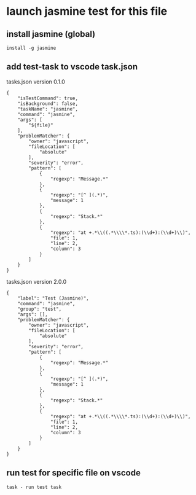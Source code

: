 # launch jasmine test for this file

## install jasmine (global)

```
install -g jasmine
```

## add test-task to vscode task.json

tasks.json version 0.1.0

```
{
	"isTestCommand": true,
	"isBackground": false,
	"taskName": "jasmine",
	"command": "jasmine",
	"args": [
		"${file}"
	],
	"problemMatcher": {
		"owner": "javascript",
		"fileLocation": [
			"absolute"
		],
		"severity": "error",
		"pattern": [
			{
				"regexp": "Message.*"
			},
			{
				"regexp": "[^ ](.*)",
				"message": 1
			},
			{
				"regexp": "Stack.*"
			},
			{
				"regexp": "at +.*\\((.*\\\\*.ts):(\\d+):(\\d+)\\)",
				"file": 1,
				"line": 2,
				"column": 3
			}
		]
	}
}
```

tasks.json version 2.0.0

```
{
	"label": "Test (Jasmine)",
	"command": "jasmine",
	"group": "test",
	"args": [],
	"problemMatcher": {
		"owner": "javascript",
		"fileLocation": [
			"absolute"
		],
		"severity": "error",
		"pattern": [
			{
				"regexp": "Message.*"
			},
			{
				"regexp": "[^ ](.*)",
				"message": 1
			},
			{
				"regexp": "Stack.*"
			},
			{
				"regexp": "at +.*\\((.*\\\\*.ts):(\\d+):(\\d+)\\)",
				"file": 1,
				"line": 2,
				"column": 3
			}
		]
	}
}
```

## run test for specific file on vscode

```
task - run test task
```